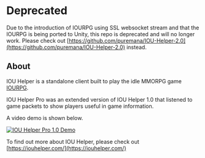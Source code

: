 # Deprecated

Due to the introduction of IOURPG using SSL websocket stream and that the IOURPG is being ported to Unity, this repo is deprecated and will no longer work. Please check out [https://github.com/puremana/IOU-Helper-2.0](https://github.com/puremana/IOU-Helper-2.0) instead.

## About

IOU Helper is a standalone client built to play the idle MMORPG game [IOURPG](https://iourpg.com/).

IOU Helper Pro was an extended version of IOU Helper 1.0 that listened to game packets to show players useful in game information.

A video demo is shown below.

[![IOU Helper Pro 1.0 Demo](http://img.youtube.com/vi/K5cUn_c5cbk/0.jpg)](http://www.youtube.com/watch?v=K5cUn_c5cbk "IOU Helper Pro 1.0 Demo")

To find out more about IOU Helper, please check out [https://iouhelper.com/](https://iouhelper.com/)